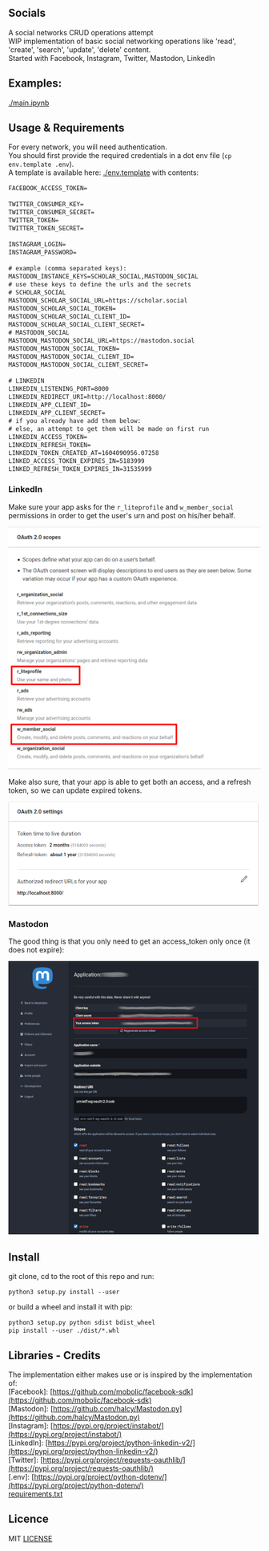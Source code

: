 ## Socials
A social networks CRUD operations attempt <br>
WIP implementation of basic social networking operations like 'read', 'create', 'search', 'update', 'delete' content.<br>
Started with Facebook, Instagram, Twitter, Mastodon, LinkedIn

## Examples:
[./main.ipynb](./main.ipynb)

## Usage & Requirements

For every network, you will need authentication. <br>
You should first provide the required credentials in a dot env file (`cp env.template .env`).<br>
A template is available here: [./env.template](./env.template) with contents:

```
FACEBOOK_ACCESS_TOKEN=

TWITTER_CONSUMER_KEY=
TWITTER_CONSUMER_SECRET=
TWITTER_TOKEN=
TWITTER_TOKEN_SECRET=

INSTAGRAM_LOGIN=
INSTAGRAM_PASSWORD=

# example (comma separated keys):
MASTODON_INSTANCE_KEYS=SCHOLAR_SOCIAL,MASTODON_SOCIAL
# use these keys to define the urls and the secrets
# SCHOLAR_SOCIAL
MASTODON_SCHOLAR_SOCIAL_URL=https://scholar.social
MASTODON_SCHOLAR_SOCIAL_TOKEN=
MASTODON_SCHOLAR_SOCIAL_CLIENT_ID=
MASTODON_SCHOLAR_SOCIAL_CLIENT_SECRET=
# MASTODON_SOCIAL
MASTODON_MASTODON_SOCIAL_URL=https://mastodon.social
MASTODON_MASTODON_SOCIAL_TOKEN=
MASTODON_MASTODON_SOCIAL_CLIENT_ID=
MASTODON_MASTODON_SOCIAL_CLIENT_SECRET=

# LINKEDIN
LINKEDIN_LISTENING_PORT=8000
LINKEDIN_REDIRECT_URI=http://localhost:8000/
LINKEDIN_APP_CLIENT_ID=
LINKEDIN_APP_CLIENT_SECRET=
# if you already have add them below:
# else, an attempt to get them will be made on first run
LINKEDIN_ACCESS_TOKEN=
LINKEDIN_REFRESH_TOKEN=
LINKEDIN_TOKEN_CREATED_AT=1604090956.07258
LINKED_ACCESS_TOKEN_EXPIRES_IN=5183999
LINKED_REFRESH_TOKEN_EXPIRES_IN=31535999
```

### LinkedIn
Make sure your app asks for the `r_liteprofile` and `w_member_social` permissions in order to get the user's urn and post on his/her behalf. <br>

![img](./docs/LinkedInScopes.png)

Make also sure, that your app is able to get both an access, and a refresh token, so we can update expired tokens. <br>

![img](./docs/LinkedInTokens.png)

### Mastodon
The good thing is that you only need to get an access_token only once (it does not expire): <br>

![img](./docs/Mastodon.png)

## Install
git clone, cd to the root of this repo and run:

```
python3 setup.py install --user
```

or build a wheel and install it with pip:

```
python3 setup.py python sdist bdist_wheel
pip install --user ./dist/*.whl
```
## Libraries - Credits
The implementation either makes use or is inspired by the implementation of:<br>
[Facebook]: [https://github.com/mobolic/facebook-sdk](https://github.com/mobolic/facebook-sdk) <br>
[Mastodon]:  [https://github.com/halcy/Mastodon.py](https://github.com/halcy/Mastodon.py) <br>
[Instagram]: [https://pypi.org/project/instabot/](https://pypi.org/project/instabot/) <br>
[LinkedIn]: [https://pypi.org/project/python-linkedin-v2/](https://pypi.org/project/python-linkedin-v2/) <br>
[Twitter]: [https://pypi.org/project/requests-oauthlib/](https://pypi.org/project/requests-oauthlib/) <br>
[.env]: [https://pypi.org/project/python-dotenv/](https://pypi.org/project/python-dotenv/) <br>
[requirements.txt](./requirements.txt)
## Licence
MIT [LICENSE](./LICENSE.md)
